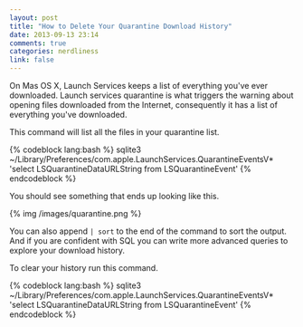 ```yaml
---
layout: post
title: "How to Delete Your Quarantine Download History"
date: 2013-09-13 23:14
comments: true
categories: nerdliness
link: false
---
```

On Mas OS X, Launch Services keeps a list of everything you've ever downloaded. Launch services
quarantine is what triggers the warning about opening files downloaded from the Internet,
consequently it has a list of everything you've downloaded.

This command will list all the files in your quarantine list.

{% codeblock lang:bash %}
sqlite3 ~/Library/Preferences/com.apple.LaunchServices.QuarantineEventsV* 'select LSQuarantineDataURLString from LSQuarantineEvent'
{% endcodeblock %}

You should see something that ends up looking like this.

{% img /images/quarantine.png %}

You can also append `| sort` to the end of the command to sort the output. And if you are confident with SQL you can write more advanced queries to explore your download history.

To clear your history run this command.

{% codeblock lang:bash %}
sqlite3 ~/Library/Preferences/com.apple.LaunchServices.QuarantineEventsV* 'select LSQuarantineDataURLString from LSQuarantineEvent'
{% endcodeblock %}


